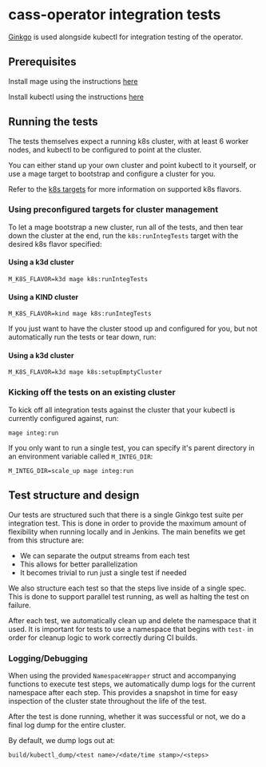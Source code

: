 # cass-operator integration tests

[Ginkgo](https://onsi.github.io/ginkgo/) is used alongside kubectl
for integration testing of the operator.

## Prerequisites
Install mage using the instructions
[here](https://github.com/magefile/mage#installation)

Install kubectl using the instructions
[here](https://kubernetes.io/docs/tasks/tools/install-kubectl) 

## Running the tests
The tests themselves expect a running k8s cluster, with at least 6 worker nodes,
and kubectl to be configured to point at the cluster.

You can either stand up your own cluster and point kubectl to it yourself, or use
a mage target to bootstrap and configure a cluster for you.

Refer to the [k8s targets](../docs/developer/k8s_targets.md) for more information on
supported k8s flavors.

### Using preconfigured targets for cluster management

To let a mage bootstrap a new cluster, run all of the tests,
and then tear down the cluster at the end, run the `k8s:runIntegTests` target
with the desired k8s flavor specified:

#### Using a k3d cluster
```
M_K8S_FLAVOR=k3d mage k8s:runIntegTests
```

#### Using a KIND cluster
```
M_K8S_FLAVOR=kind mage k8s:runIntegTests
```

If you just want to have the cluster stood up and configured for you, but
not automatically run the tests or tear down, run:

#### Using a k3d cluster
```
M_K8S_FLAVOR=k3d mage k8s:setupEmptyCluster
```

### Kicking off the tests on an existing cluster
To kick off all integration tests against the cluster that your kubectl
is currently configured against, run:
```
mage integ:run
```

If you only want to run a single test, you can specify it's parent directory
in an environment variable called `M_INTEG_DIR`:
```
M_INTEG_DIR=scale_up mage integ:run
```

## Test structure and design
Our tests are structured such that there is a single Ginkgo test suite
per integration test. This is done in order to provide the maximum amount
of flexibility when running locally and in Jenkins. The main benefits we
get from this structure are:

* We can separate the output streams from each test
* This allows for better parallelization
* It becomes trivial to run just a single test if needed

We also structure each test so that the steps live inside of a single spec.
This is done to support parallel test running, as well as halting the test on
failure.

After each test, we automatically clean up and delete the namespace that it used. 
It is important for tests to use a namespace that begins with `test-` in order for
cleanup logic to work correctly during CI builds.

### Logging/Debugging
When using the provided `NamespaceWrapper` struct and accompanying functions to
execute test steps, we automatically dump logs for the current namespace after
each step. This provides a snapshot in time for easy inspection of the cluster
state throughout the life of the test.

After the test is done running, whether it was successful or not, we do a
final log dump for the entire cluster.

By default, we dump logs out at:
```
build/kubectl_dump/<test name>/<date/time stamp>/<steps>
```
